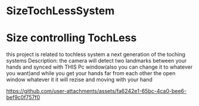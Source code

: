 # SizeTochLessSystem
# Size controlling TochLess
this project is related to tochless system 
a next generation of the toching systems 
Description:
the camera will detect two landmarks between your hands and synced with THIS Pc window(also you can change it to whatever you want)and while you get your hands far from each other the open window whatever it it will rezise and moving with your hand


https://github.com/user-attachments/assets/fa6242e1-65bc-4ca0-bee6-bef9c0f757f0

